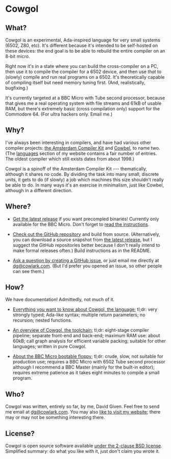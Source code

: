 Cowgol
======


What?
-----

Cowgol is an experimental, Ada-inspired language for very small systems
(6502, Z80, etc). It's different because it's intended to be self-hosted on
these devices: the end goal is to be able to rebuild the entire compiler on
an 8-bit micro.

Right now it's in a state where you can build the cross-compiler on a PC,
then use it to compile the compiler for a 6502 device, and then use *that*
to (slowly) compile and run real programs on a 6502. It's theoretically
capable of compiling itself but need memory tuning first. (And, realistically,
bugfixing.)

It's currently targeted at a BBC Micro with Tube second processor, because
that gives me a real operating system with file streams and 61kB of usable
RAM, but there's extremely basic (cross compilation only) support for the
Commodore 64. (For ultra hackers only. Email me.)


Why?
----

I've always been interesting in compilers, and have had various other
compiler projects: [the Amsterdam Compiler Kit](http://tack.sourceforge.net/)
and [Cowbel](http://cowlark.com/cowbel/), to name two. (The
[languages](http://cowlark.com/index/languages.html) section of my website
contains a fair number of entries. The oldest compiler which still exists
dates from about 1998.)

Cowgol is a spinoff of the Amsterdam Compiler Kit --- thematically, although
it shares no code. By dividing the task into many small, discrete units, it
gets to do (if slowly) a job which machines this size shouldn't really be
able to do. In many ways it's an exercise in minimalism, just like Cowbel,
although in a different direction.


Where?
------

- [Get the latest
release](https://github.com/davidgiven/cowgol/releases/latest) if you want
precompled binaries! Currently only available for the BBC Micro. Don't forget
to [read the instructions](bbcdist.html).

- [Check out the GitHub repository](http://github.com/davidgiven/cowgol) and
build from source. (Alternatively, you can download a source snapshot from
[the latest release](https://github.com/davidgiven/cowgol/releases/latest),
but I suggect the GitHub repositories better because I don't really intend to
make formal releases often.) Build instructions as in the README.

- [Ask a question by creating a GitHub
issue](https://github.com/davidgiven/cowgol/issues/new), or just email me
directly at [dg@cowlark.com](mailto:dg@cowlark.com). (But I'd prefer you
opened an issue, so other people can see them.)


How?
----

We have documentation! Admittedly, not much of it.

- [Everything you want to know about Cowgol, the language](language.html);
tl;dr: very strongly typed; Ada-like syntax; multiple return parameters; no
recursion; nested functions.

- [An overview of Cowgol, the toolchain](toolchain.html); tl;dr: eight-stage
compiler pipeline; separate front-end and back-end; maximum RAM use: about
60kB; call graph analysis for efficient variable packing; suitable for other
languages; written in pure Cowgol.

- [About the BBC Micro bootable floppy](bbcdist.html); tl;dr: crude, slow,
not suitable for production use; requires a BBC Micro with 6502 Tube second
processor although I recommend a BBC Master (mainly for the built-in editor);
requires extreme patience as it takes eight minutes to compile a small
program.


Who?
----

Cowgol was written, entirely so far, by me, David Given. Feel free to send me email at [dg@cowlark.com](mailto:dg@cowlark.com). You may also [like to visit my website](http://cowlark.com); there may or may not be something interesting there.


License?
--------

Cowgol is open source software available [under the 2-clause BSD license](https://github.com/davidgiven/cowgol/blob/master/COPYING). Simplified summary: do what you like with it, just don't claim you wrote it.

